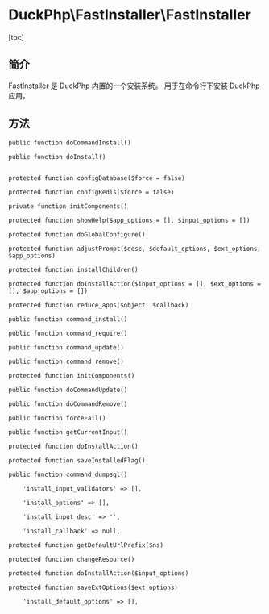 # DuckPhp\FastInstaller\FastInstaller

[toc]

## 简介
FastInstaller 是 DuckPhp 内置的一个安装系统。
用于在命令行下安装 DuckPhp 应用。


## 方法
    public function doCommandInstall()

    public function doInstall()


    protected function configDatabase($force = false)

    protected function configRedis($force = false)

    private function initComponents()

    protected function showHelp($app_options = [], $input_options = [])

    protected function doGlobalConfigure()

    protected function adjustPrompt($desc, $default_options, $ext_options, $app_options)

    protected function installChildren()

    protected function doInstallAction($input_options = [], $ext_options = [], $app_options = [])

    protected function reduce_apps($object, $callback)

    public function command_install()

    public function command_require()

    public function command_update()

    public function command_remove()

    protected function initComponents()

    public function doCommandUpdate()

    public function doCommandRemove()

    public function forceFail()

    public function getCurrentInput()

    protected function doInstallAction()

    protected function saveInstalledFlag()

    public function command_dumpsql()

        'install_input_validators' => [],

        'install_options' => [],

        'install_input_desc' => '',

        'install_callback' => null,

    protected function getDefaultUrlPrefix($ns)

    protected function changeResource()

    protected function doInstallAction($input_options)

    protected function saveExtOptions($ext_options)

        'install_default_options' => [],


